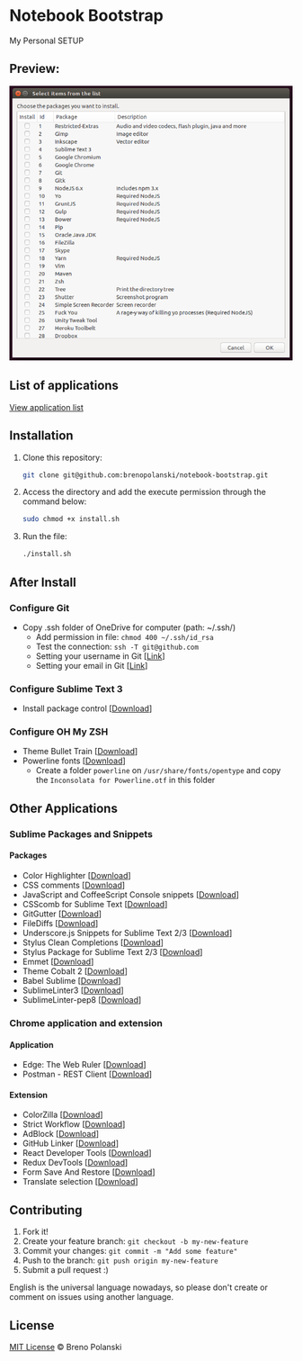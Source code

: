 # Notebook Bootstrap

My Personal SETUP

## Preview:

![demo](demo.png)

## List of applications

[View application list](https://github.com/brenopolanski/notebook-bootstrap/blob/master/APPLICATIONS.md)

## Installation

1. Clone this repository:

    ```sh
    git clone git@github.com:brenopolanski/notebook-bootstrap.git
    ```

2. Access the directory and add the execute permission through the command below:

    ```sh
    sudo chmod +x install.sh
    ```

3. Run the file:

    ```sh
    ./install.sh
    ```

## After Install

### Configure Git

- Copy .ssh folder of OneDrive for computer (path: ~/.ssh/)
  * Add permission in file: `chmod 400 ~/.ssh/id_rsa`
  * Test the connection: `ssh -T git@github.com`
  * Setting your username in Git [[Link](https://help.github.com/articles/setting-your-username-in-git/)]
  * Setting your email in Git [[Link](https://help.github.com/articles/setting-your-email-in-git/)]

### Configure Sublime Text 3

- Install package control [[Download](https://sublime.wbond.net/installation#st3)]

### Configure OH My ZSH

- Theme Bullet Train [[Download](https://github.com/caiogondim/bullet-train-oh-my-zsh-theme)]
- Powerline fonts [[Download](https://github.com/powerline/fonts)]
  - Create a folder `powerline` on `/usr/share/fonts/opentype` and copy the `Inconsolata for Powerline.otf` in this folder

## Other Applications

### Sublime Packages and Snippets

#### Packages

- Color Highlighter [[Download](https://github.com/Monnoroch/ColorHighlighter)]
- CSS comments [[Download](https://github.com/brenopolanski/css-comments-sublime-snippets)]
- JavaScript and CoffeeScript Console snippets [[Download](https://github.com/caiogondim/js-console-sublime-snippets)]
- CSScomb for Sublime Text [[Download](https://github.com/csscomb/sublime-csscomb)]
- GitGutter [[Download](https://github.com/jisaacks/GitGutter)]
- FileDiffs [[Download](https://github.com/colinta/SublimeFileDiffs)]
- Underscore.js Snippets for Sublime Text 2/3 [[Download](https://github.com/AntouanK/sublime-underscorejs-snippets)]
- Stylus Clean Completions [[Download](https://github.com/lnikell/stylus-clean-completions)]
- Stylus Package for Sublime Text 2/3 [[Download](https://github.com/billymoon/Stylus)]
- Emmet [[Download](https://github.com/sergeche/emmet-sublime)]
- Theme Cobalt 2 [[Download](https://github.com/wesbos/cobalt2)]
- Babel Sublime [[Download](https://github.com/babel/babel-sublime)]
- SublimeLinter3 [[Download](https://github.com/SublimeLinter/SublimeLinter3)]
- SublimeLinter-pep8 [[Download](https://github.com/SublimeLinter/SublimeLinter-pep8)]

### Chrome application and extension

#### Application

- Edge: The Web Ruler [[Download](https://chrome.google.com/webstore/detail/edge-the-web-ruler/njlkegdphefeellhaongiopcfgcinikh?utm_source=chrome-ntp-icon)]
- Postman - REST Client [[Download](https://chrome.google.com/webstore/detail/postman-rest-client/fdmmgilgnpjigdojojpjoooidkmcomcm?utm_source=chrome-ntp-icon)]

#### Extension

- ColorZilla [[Download](https://chrome.google.com/webstore/detail/colorzilla/bhlhnicpbhignbdhedgjhgdocnmhomnp?utm_source=chrome-ntp-icon)]
- Strict Workflow [[Download](https://chrome.google.com/webstore/detail/strict-workflow/cgmnfnmlficgeijcalkgnnkigkefkbhd?utm_source=chrome-ntp-icon)]
- AdBlock [[Download](https://chrome.google.com/webstore/detail/adblock/gighmmpiobklfepjocnamgkkbiglidom?utm_source=chrome-ntp-icon)]
- GitHub Linker [[Download](https://chrome.google.com/webstore/detail/github-linker/jlmafbaeoofdegohdhinkhilhclaklkp)]
- React Developer Tools [[Download](https://chrome.google.com/webstore/detail/react-developer-tools/fmkadmapgofadopljbjfkapdkoienihi)]
- Redux DevTools [[Download](https://chrome.google.com/webstore/detail/redux-devtools/lmhkpmbekcpmknklioeibfkpmmfibljd/related?hl=en-US)]
- Form Save And Restore [[Download](https://chrome.google.com/webstore/detail/form-save-and-restore/jknhanfpdjpnkfjjkpofcpegcbhpigcd)]
- Translate selection [[Download](https://chrome.google.com/webstore/detail/translate-selection/enljpjkjokokeigijfbogchbcfnkleak?utm_source=chrome-ntp-icon)]

## Contributing

1. Fork it!
2. Create your feature branch: `git checkout -b my-new-feature`
3. Commit your changes: `git commit -m "Add some feature"`
4. Push to the branch: `git push origin my-new-feature`
5. Submit a pull request  :)

English is the universal language nowadays, so please don't create or comment on issues using another language.

## License

[MIT License](http://brenopolanski.mit-license.org/) © Breno Polanski
